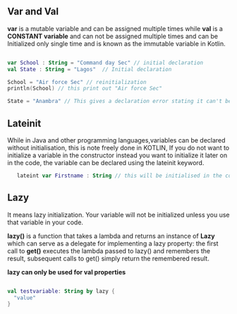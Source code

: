 ## Var and Val 

**var** is a mutable variable and can be assigned multiple times 
while **val** is a **CONSTANT variable** and can not be assigned multiple times and can be Initialized only single time and is known as the immutable variable in Kotlin.

```kotlin

var School : String = "Command day Sec" // initial declaration
val State : String = "Lagos"  // Initial declaration

School = "Air force Sec" // reinitialization
println(School) // this print out "Air force Sec"

State = "Anambra" // This gives a declaration error stating it can't be reinitiated 

```

## Lateinit

While in Java and other programming languages,variables can be declared without initialisation, this is note freely done in KOTLIN, If you do not want to initialize a variable in the constructor instead you want to initialize it later on in the code, the variable can be declared using the lateinit keyword.

```kotlin
   lateint var Firstname : String // this will be initialised in the code before use. 
```

## Lazy

It means lazy initialization. Your variable will not be initialized unless you use that variable in your code.

**lazy()** is a function that takes a lambda and returns an instance of **Lazy<T>** which can serve as a delegate for implementing a lazy property: the first call to **get()** executes the lambda passed to lazy() and remembers the result, subsequent calls to get() simply return the remembered result.

**lazy can only be used for val properties**

```kotlin

val testvariable: String by lazy {
  "value"
}

```
